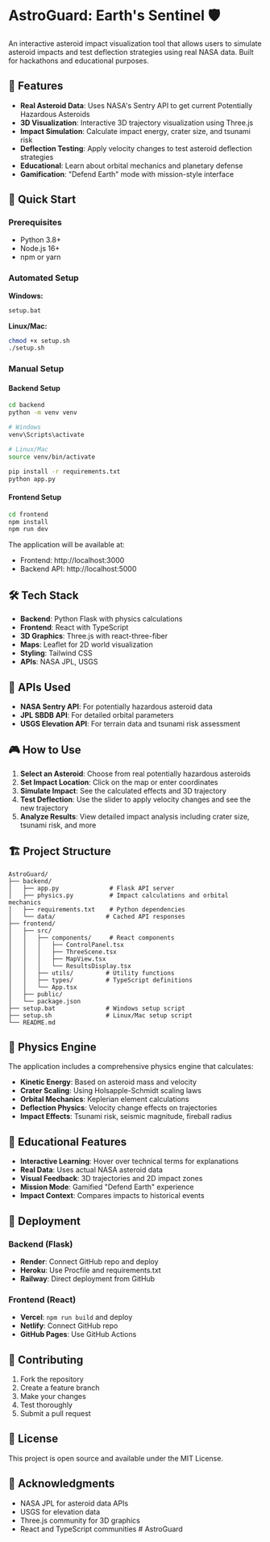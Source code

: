 # AstroGuard: Earth's Sentinel 🛡️

An interactive asteroid impact visualization tool that allows users to simulate asteroid impacts and test deflection strategies using real NASA data. Built for hackathons and educational purposes.

## 🌟 Features

- **Real Asteroid Data**: Uses NASA's Sentry API to get current Potentially Hazardous Asteroids
- **3D Visualization**: Interactive 3D trajectory visualization using Three.js
- **Impact Simulation**: Calculate impact energy, crater size, and tsunami risk
- **Deflection Testing**: Apply velocity changes to test asteroid deflection strategies
- **Educational**: Learn about orbital mechanics and planetary defense
- **Gamification**: "Defend Earth" mode with mission-style interface

## 🚀 Quick Start

### Prerequisites
- Python 3.8+ 
- Node.js 16+
- npm or yarn

### Automated Setup

**Windows:**
```cmd
setup.bat
```

**Linux/Mac:**
```bash
chmod +x setup.sh
./setup.sh
```

### Manual Setup

#### Backend Setup
```bash
cd backend
python -m venv venv

# Windows
venv\Scripts\activate

# Linux/Mac
source venv/bin/activate

pip install -r requirements.txt
python app.py
```

#### Frontend Setup
```bash
cd frontend
npm install
npm run dev
```

The application will be available at:
- Frontend: http://localhost:3000
- Backend API: http://localhost:5000

## 🛠️ Tech Stack

- **Backend**: Python Flask with physics calculations
- **Frontend**: React with TypeScript
- **3D Graphics**: Three.js with react-three-fiber
- **Maps**: Leaflet for 2D world visualization
- **Styling**: Tailwind CSS
- **APIs**: NASA JPL, USGS

## 📡 APIs Used

- **NASA Sentry API**: For potentially hazardous asteroid data
- **JPL SBDB API**: For detailed orbital parameters
- **USGS Elevation API**: For terrain data and tsunami risk assessment

## 🎮 How to Use

1. **Select an Asteroid**: Choose from real potentially hazardous asteroids
2. **Set Impact Location**: Click on the map or enter coordinates
3. **Simulate Impact**: See the calculated effects and 3D trajectory
4. **Test Deflection**: Use the slider to apply velocity changes and see the new trajectory
5. **Analyze Results**: View detailed impact analysis including crater size, tsunami risk, and more

## 🏗️ Project Structure

```
AstroGuard/
├── backend/
│   ├── app.py              # Flask API server
│   ├── physics.py          # Impact calculations and orbital mechanics
│   ├── requirements.txt    # Python dependencies
│   └── data/              # Cached API responses
├── frontend/
│   ├── src/
│   │   ├── components/     # React components
│   │   │   ├── ControlPanel.tsx
│   │   │   ├── ThreeScene.tsx
│   │   │   ├── MapView.tsx
│   │   │   └── ResultsDisplay.tsx
│   │   ├── utils/         # Utility functions
│   │   ├── types/         # TypeScript definitions
│   │   └── App.tsx
│   ├── public/
│   └── package.json
├── setup.bat              # Windows setup script
├── setup.sh               # Linux/Mac setup script
└── README.md
```

## 🔬 Physics Engine

The application includes a comprehensive physics engine that calculates:

- **Kinetic Energy**: Based on asteroid mass and velocity
- **Crater Scaling**: Using Holsapple-Schmidt scaling laws
- **Orbital Mechanics**: Keplerian element calculations
- **Deflection Physics**: Velocity change effects on trajectories
- **Impact Effects**: Tsunami risk, seismic magnitude, fireball radius

## 🎯 Educational Features

- **Interactive Learning**: Hover over technical terms for explanations
- **Real Data**: Uses actual NASA asteroid data
- **Visual Feedback**: 3D trajectories and 2D impact zones
- **Mission Mode**: Gamified "Defend Earth" experience
- **Impact Context**: Compares impacts to historical events

## 🚀 Deployment

### Backend (Flask)
- **Render**: Connect GitHub repo and deploy
- **Heroku**: Use Procfile and requirements.txt
- **Railway**: Direct deployment from GitHub

### Frontend (React)
- **Vercel**: `npm run build` and deploy
- **Netlify**: Connect GitHub repo
- **GitHub Pages**: Use GitHub Actions

## 🤝 Contributing

1. Fork the repository
2. Create a feature branch
3. Make your changes
4. Test thoroughly
5. Submit a pull request

## 📄 License

This project is open source and available under the MIT License.

## 🙏 Acknowledgments

- NASA JPL for asteroid data APIs
- USGS for elevation data
- Three.js community for 3D graphics
- React and TypeScript communities
#   A s t r o G u a r d  
 